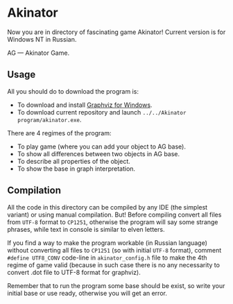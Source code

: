 # Akinator

Now you are in directory of fascinating game Akinator!
Current version is for Windows NT in Russian.

AG — Akinator Game.

## Usage

All you should do to download the program is:
* To download and install [Graphviz for Windows](https://graphviz.org/download/#windows).
* To download current repository and launch `../../Akinator program/akinator.exe`.

There are 4 regimes of the program:
* To play game (where you can add your object to AG base).
* To show all differences between two objects in AG base.
* To describe all properties of the object.
* To show the base in graph interpretation.

## Compilation

All the code in this directory can be compiled by any IDE (the simplest variant) or using manual compilation. But! Before compiling convert all files from `UTF-8` format to `CP1251`, otherwise the program will say some strange phrases, while text in console is similar to elven letters.

If you find a way to make the program workable (in Russian language) without converting all files to `CP1251` (so with initial `UTF-8` format), comment `#define UTF8_CONV` code-line in `akinator_config.h` file to make the 4th regime of game valid (because in such case there is no any necessarity to convert .dot file to UTF-8 format for graphviz).

Remember that to run the program some base should be exist, so write your initial base or use ready, otherwise you will get an error.
